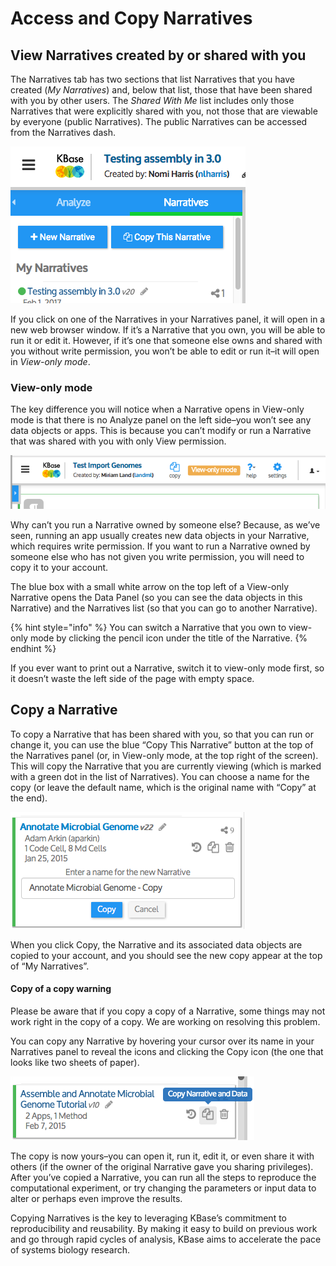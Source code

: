 # Access and Copy Narratives

## View Narratives created by or shared with you

The Narratives tab has two sections that list Narratives that you have created (_My Narratives_) and, below that list, those that have been shared with you by other users. The _Shared With Me_ list includes only those Narratives that were explicitly shared with you, not those that are viewable by everyone (public Narratives). The public Narratives can be accessed from the Narratives dash.

![](<../../.gitbook/assets/screen-shot-2017-02-02-at-11.14.14-am (1).png>)

If you click on one of the Narratives in your Narratives panel, it will open in a new web browser window. If it’s a Narrative that you own, you will be able to run it or edit it. However, if it’s one that someone else owns and shared with you without write permission, you won’t be able to edit or run it–it will open in _View-only mode_.

### **View-only mode**

The key difference you will notice when a Narrative opens in View-only mode is that there is no Analyze panel on the left side–you won’t see any data objects or apps. This is because you can’t modify or run a Narrative that was shared with you with only View permission.

![](../../.gitbook/assets/screen-shot-2017-02-02-at-12.24.50-pm.png)

Why can’t you run a Narrative owned by someone else? Because, as we’ve seen, running an app usually creates new data objects in your Narrative, which requires write permission. If you want to run a Narrative owned by someone else who has not given you write permission, you will need to copy it to your account.

The blue box with a small white arrow on the top left of a View-only Narrative opens the Data Panel (so you can see the data objects in this Narrative) and the Narratives list (so that you can go to another Narrative).

{% hint style="info" %}
You can switch a Narrative that you own to view-only mode by clicking the pencil icon under the title of the Narrative.
{% endhint %}

If you ever want to print out a Narrative, switch it to view-only mode first, so it doesn’t waste the left side of the page with empty space.

## Copy a Narrative

To copy a Narrative that has been shared with you, so that you can run or change it, you can use the blue “Copy This Narrative” button at the top of the Narratives panel (or, in View-only mode, at the top right of the screen). This will copy the Narrative that you are currently viewing (which is marked with a green dot in the list of Narratives). You can choose a name for the copy (or leave the default name, which is the original name with “Copy” at the end).

![](../../.gitbook/assets/image16.png)

When you click Copy, the Narrative and its associated data objects are copied to your account, and you should see the new copy appear at the top of “My Narratives”.

#### **Copy of a copy warning**

Please be aware that if you copy a copy of a Narrative, some things may not work right in the copy of a copy. We are working on resolving this problem.

You can copy any Narrative by hovering your cursor over its name in your Narratives panel to reveal the icons and clicking the Copy icon (the one that looks like two sheets of paper).

![](../../.gitbook/assets/screen-shot-2015-02-10-at-10.18.49-pm.png)

The copy is now yours–you can open it, run it, edit it, or even share it with others (if the owner of the original Narrative gave you sharing privileges). After you’ve copied a Narrative, you can run all the steps to reproduce the computational experiment, or try changing the parameters or input data to alter or perhaps even improve the results.

Copying Narratives is the key to leveraging KBase’s commitment to reproducibility and reusability. By making it easy to build on previous work and go through rapid cycles of analysis, KBase aims to accelerate the pace of systems biology research.
